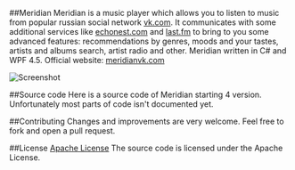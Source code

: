 ##Meridian
Meridian is a music player which allows you to listen to music from popular russian social network [vk.com](http://vk.com). It communicates with some additional services like [echonest.com](echonest.com) and [last.fm](last.fm) to bring to you some advanced features: recommendations by genres, moods and your tastes, artists and albums search, artist radio and other. Meridian written in C# and WPF 4.5.
Official website: [meridianvk.com](http://meridianvk.com)

![Screenshot](http://meridianvk.com/Content/img/index/m5.png)

##Source code
Here is a source code of Meridian starting 4 version.
Unfortunately most parts of code isn't documented yet.

##Contributing
Changes and improvements are very welcome. Feel free to fork and open a pull request.

##License
[Apache License](LICENSE.txt)
The source code is licensed under the Apache License.
